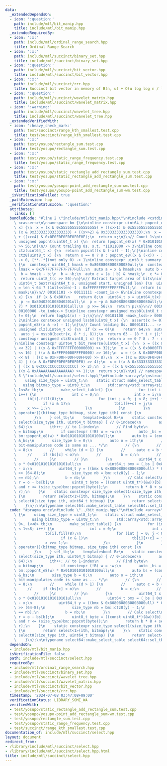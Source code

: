 ```yaml
---
data:
  _extendedDependsOn:
  - icon: ':question:'
    path: include/mtl/bit_manip.hpp
    title: include/mtl/bit_manip.hpp
  _extendedRequiredBy:
  - icon: ':x:'
    path: include/mtl/ordinal_range_search.hpp
    title: Ordinal Range Search
  - icon: ':x:'
    path: include/mtl/succinct/binary_set.hpp
    title: include/mtl/succinct/binary_set.hpp
  - icon: ':question:'
    path: include/mtl/succinct/bit_vector.hpp
    title: include/mtl/succinct/bit_vector.hpp
  - icon: ':x:'
    path: include/mtl/succinct/rrr.hpp
    title: Succinct bit vector in memory of B(n, u) + O(u log log n / log n) bits
  - icon: ':question:'
    path: include/mtl/succinct/wavelet_matrix.hpp
    title: include/mtl/succinct/wavelet_matrix.hpp
  - icon: ':warning:'
    path: include/mtl/succinct/wavelet_tree.hpp
    title: include/mtl/succinct/wavelet_tree.hpp
  _extendedVerifiedWith:
  - icon: ':heavy_check_mark:'
    path: test/succinct/range_kth_smallest.test.cpp
    title: test/succinct/range_kth_smallest.test.cpp
  - icon: ':x:'
    path: test/yosupo/rectangle_sum.test.cpp
    title: test/yosupo/rectangle_sum.test.cpp
  - icon: ':x:'
    path: test/yosupo/static_range_frequency.test.cpp
    title: test/yosupo/static_range_frequency.test.cpp
  - icon: ':x:'
    path: test/yosupo/static_rectangle_add_rectangle_sum.test.cpp
    title: test/yosupo/static_rectangle_add_rectangle_sum.test.cpp
  - icon: ':x:'
    path: test/yosupo/yosupo-point_add_rectangle_sum-wm.test.cpp
    title: test/yosupo/yosupo-point_add_rectangle_sum-wm.test.cpp
  _isVerificationFailed: true
  _pathExtension: hpp
  _verificationStatusIcon: ':question:'
  attributes:
    links: []
  bundledCode: "#line 2 \"include/mtl/bit_manip.hpp\"\n#include <cstdint>\n#include\
    \ <cassert>\n\nnamespace bm {\n\ninline constexpr uint64_t popcnt_e8(uint64_t\
    \ x) {\n  x = (x & 0x5555555555555555) + ((x>>1) & 0x5555555555555555);\n  x =\
    \ (x & 0x3333333333333333) + ((x>>2) & 0x3333333333333333);\n  x = (x & 0x0F0F0F0F0F0F0F0F)\
    \ + ((x>>4) & 0x0F0F0F0F0F0F0F0F);\n  return x;\n}\n// Count 1s\ninline constexpr\
    \ unsigned popcnt(uint64_t x) {\n  return (popcnt_e8(x) * 0x0101010101010101)\
    \ >> 56;\n}\n// Count trailing 0s. s.t. *11011000 -> 3\ninline constexpr unsigned\
    \ ctz(uint64_t x) {\n  return popcnt((x & (-x)) - 1);\n}\ninline constexpr unsigned\
    \ ctz8(uint8_t x) {\n  return x == 0 ? 8 : popcnt_e8((x & (-x)) - 1);\n}\n// [00..0](8bit)\
    \ -> 0, [**..*](not only 0) -> 1\ninline constexpr uint8_t summary(uint64_t x)\
    \ {\n  constexpr uint64_t hmask = 0x8080808080808080ull;\n  constexpr uint64_t\
    \ lmask = 0x7F7F7F7F7F7F7F7Full;\n  auto a = x & hmask;\n  auto b = x & lmask;\n\
    \  b = hmask - b;\n  b = ~b;\n  auto c = (a | b) & hmask;\n  c *= 0x0002040810204081ull;\n\
    \  return uint8_t(c >> 56);\n}\n// Extract target area of bits\ninline constexpr\
    \ uint64_t bextr(uint64_t x, unsigned start, unsigned len) {\n  uint64_t mask\
    \ = len < 64 ? (1ull<<len)-1 : 0xFFFFFFFFFFFFFFFFull;\n  return (x >> start) &\
    \ mask;\n}\n// 00101101 -> 00111111 -count_1s-> 6\ninline constexpr unsigned log2p1(uint8_t\
    \ x) {\n  if (x & 0x80)\n    return 8;\n  uint64_t p = uint64_t(x) * 0x0101010101010101ull;\n\
    \  p -= 0x8040201008040201ull;\n  p = ~p & 0x8080808080808080ull;\n  p = (p >>\
    \ 7) * 0x0101010101010101ull;\n  p >>= 56;\n  return p;\n}\n// 00101100 -mask_mssb->\
    \ 00100000 -to_index-> 5\ninline constexpr unsigned mssb8(uint8_t x) {\n  assert(x\
    \ != 0);\n  return log2p1(x) - 1;\n}\n// 00101100 -mask_lssb-> 00000100 -to_index->\
    \ 2\ninline constexpr unsigned lssb8(uint8_t x) {\n  assert(x != 0);\n  return\
    \ popcnt_e8((x & -x) - 1);\n}\n// Count leading 0s. 00001011... -> 4\ninline constexpr\
    \ unsigned clz(uint64_t x) {\n  if (x == 0)\n    return 64;\n  auto i = mssb8(summary(x));\n\
    \  auto j = mssb8(bextr(x, 8 * i, 8));\n  return 63 - (8 * i + j);\n}\ninline\
    \ constexpr unsigned clz8(uint8_t x) {\n  return x == 0 ? 8 : 7 - mssb8(x);\n\
    }\ninline constexpr uint64_t bit_reverse(uint64_t x) {\n  x = ((x & 0x00000000FFFFFFFF)\
    \ << 32) | ((x & 0xFFFFFFFF00000000) >> 32);\n  x = ((x & 0x0000FFFF0000FFFF)\
    \ << 16) | ((x & 0xFFFF0000FFFF0000) >> 16);\n  x = ((x & 0x00FF00FF00FF00FF)\
    \ << 8) | ((x & 0xFF00FF00FF00FF00) >> 8);\n  x = ((x & 0x0F0F0F0F0F0F0F0F) <<\
    \ 4) | ((x & 0xF0F0F0F0F0F0F0F0) >> 4);\n  x = ((x & 0x3333333333333333) << 2)\
    \ | ((x & 0xCCCCCCCCCCCCCCCC) >> 2);\n  x = ((x & 0x5555555555555555) << 1) |\
    \ ((x & 0xAAAAAAAAAAAAAAAA) >> 1);\n  return x;\n}\n\n} // namespace bm\n#line\
    \ 3 \"include/mtl/succinct/select.hpp\"\n#include <array>\n\nstruct select64 {\n\
    \    using size_type = uint8_t;\n    static struct make_select_table {\n     \
    \   using bitmap_type = uint8_t;\n        std::array<std::array<size_type, 9>,\
    \ 1<<8> tb;\n        make_select_table() {\n            for (int i = 0; i < 1<<8;\
    \ i++) {\n                int c = 0;\n                int x = i;\n           \
    \     tb[i].fill(8);\n                for (int j = 0; j < 8; j++) {\n        \
    \            if (x & 1)\n                    tb[i][++c] = j;\n               \
    \     x >>= 1;\n                }\n            }\n        }\n        size_type\
    \ operator()(bitmap_type bitmap, size_type ith) const {\n            return tb[bitmap][ith];\n\
    \        }\n    } sel_tb;\n    template<bool B>\n    static constexpr size_type\
    \ select(size_type ith, uint64_t bitmap) { // 0-indexed\n        assert(ith <\
    \ 64);\n        ith++; // to 1-index\n        // Find byte\n        uint64_t w\
    \ = bitmap;\n        if constexpr (!B) w = ~w;\n        auto _bs = (uint64_t)\
    \ bm::popcnt_e8(w) * 0x0101010101010100ull;\n        auto bs = (const uint8_t*)\
    \ &_bs;\n        size_type b = 0;\n        auto o = ith;\n        /* Following\
    \ bit-manipulates code is same as ... */\n        // {\n        //     auto d\
    \ = 8;\n        //     while (d > 1) {\n        //     auto c = b + d/2;\n   \
    \     //     if (bs[c] < o)\n        //         b = c;\n        //     d /= 2;\n\
    \        //     }\n        // }\n        {\n            uint64_t x = (uint64_t)\
    \ o * 0x0101010101010101ull;\n            uint64_t bmx = (_bs | 0x8080808080808080ull)\
    \ - x;\n            uint64_t y = ((bmx & 0x8080808080808080ull) * 0x02040810204081ull)\
    \ >> (64-8);\n            size_type nb = bm::ctz8(y) - 1;\n            // assert(b\
    \ == nb);\n            b = nb;\n        }\n        // Calc select\n        auto\
    \ r = o - bs[b];\n        uint8_t byte = ((const uint8_t*)(&w))[b];\n        assert(r\
    \ and r <= (size_type)bm::popcnt(byte));\n        return b * 8 + sel_tb(byte,\
    \ r);\n    }\n    static constexpr size_type select1(size_type ith, uint64_t bitmap)\
    \ {\n        return select<1>(ith, bitmap);\n    }\n    static constexpr size_type\
    \ select0(size_type ith, uint64_t bitmap) {\n        return select<0>(ith, bitmap);\n\
    \    }\n};\n\ntypename select64::make_select_table select64::sel_tb;\n"
  code: "#pragma once\n#include \"../bit_manip.hpp\"\n#include <array>\n\nstruct select64\
    \ {\n    using size_type = uint8_t;\n    static struct make_select_table {\n \
    \       using bitmap_type = uint8_t;\n        std::array<std::array<size_type,\
    \ 9>, 1<<8> tb;\n        make_select_table() {\n            for (int i = 0; i\
    \ < 1<<8; i++) {\n                int c = 0;\n                int x = i;\n   \
    \             tb[i].fill(8);\n                for (int j = 0; j < 8; j++) {\n\
    \                    if (x & 1)\n                    tb[i][++c] = j;\n       \
    \             x >>= 1;\n                }\n            }\n        }\n        size_type\
    \ operator()(bitmap_type bitmap, size_type ith) const {\n            return tb[bitmap][ith];\n\
    \        }\n    } sel_tb;\n    template<bool B>\n    static constexpr size_type\
    \ select(size_type ith, uint64_t bitmap) { // 0-indexed\n        assert(ith <\
    \ 64);\n        ith++; // to 1-index\n        // Find byte\n        uint64_t w\
    \ = bitmap;\n        if constexpr (!B) w = ~w;\n        auto _bs = (uint64_t)\
    \ bm::popcnt_e8(w) * 0x0101010101010100ull;\n        auto bs = (const uint8_t*)\
    \ &_bs;\n        size_type b = 0;\n        auto o = ith;\n        /* Following\
    \ bit-manipulates code is same as ... */\n        // {\n        //     auto d\
    \ = 8;\n        //     while (d > 1) {\n        //     auto c = b + d/2;\n   \
    \     //     if (bs[c] < o)\n        //         b = c;\n        //     d /= 2;\n\
    \        //     }\n        // }\n        {\n            uint64_t x = (uint64_t)\
    \ o * 0x0101010101010101ull;\n            uint64_t bmx = (_bs | 0x8080808080808080ull)\
    \ - x;\n            uint64_t y = ((bmx & 0x8080808080808080ull) * 0x02040810204081ull)\
    \ >> (64-8);\n            size_type nb = bm::ctz8(y) - 1;\n            // assert(b\
    \ == nb);\n            b = nb;\n        }\n        // Calc select\n        auto\
    \ r = o - bs[b];\n        uint8_t byte = ((const uint8_t*)(&w))[b];\n        assert(r\
    \ and r <= (size_type)bm::popcnt(byte));\n        return b * 8 + sel_tb(byte,\
    \ r);\n    }\n    static constexpr size_type select1(size_type ith, uint64_t bitmap)\
    \ {\n        return select<1>(ith, bitmap);\n    }\n    static constexpr size_type\
    \ select0(size_type ith, uint64_t bitmap) {\n        return select<0>(ith, bitmap);\n\
    \    }\n};\n\ntypename select64::make_select_table select64::sel_tb;"
  dependsOn:
  - include/mtl/bit_manip.hpp
  isVerificationFile: false
  path: include/mtl/succinct/select.hpp
  requiredBy:
  - include/mtl/ordinal_range_search.hpp
  - include/mtl/succinct/binary_set.hpp
  - include/mtl/succinct/wavelet_tree.hpp
  - include/mtl/succinct/wavelet_matrix.hpp
  - include/mtl/succinct/bit_vector.hpp
  - include/mtl/succinct/rrr.hpp
  timestamp: '2024-07-08 03:47:08+09:00'
  verificationStatus: LIBRARY_SOME_WA
  verifiedWith:
  - test/yosupo/static_rectangle_add_rectangle_sum.test.cpp
  - test/yosupo/yosupo-point_add_rectangle_sum-wm.test.cpp
  - test/yosupo/rectangle_sum.test.cpp
  - test/yosupo/static_range_frequency.test.cpp
  - test/succinct/range_kth_smallest.test.cpp
documentation_of: include/mtl/succinct/select.hpp
layout: document
redirect_from:
- /library/include/mtl/succinct/select.hpp
- /library/include/mtl/succinct/select.hpp.html
title: include/mtl/succinct/select.hpp
---
```

